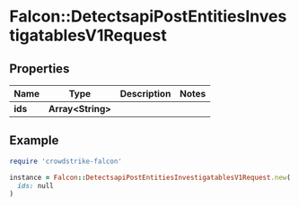 # Falcon::DetectsapiPostEntitiesInvestigatablesV1Request

## Properties

| Name | Type | Description | Notes |
| ---- | ---- | ----------- | ----- |
| **ids** | **Array&lt;String&gt;** |  |  |

## Example

```ruby
require 'crowdstrike-falcon'

instance = Falcon::DetectsapiPostEntitiesInvestigatablesV1Request.new(
  ids: null
)
```

